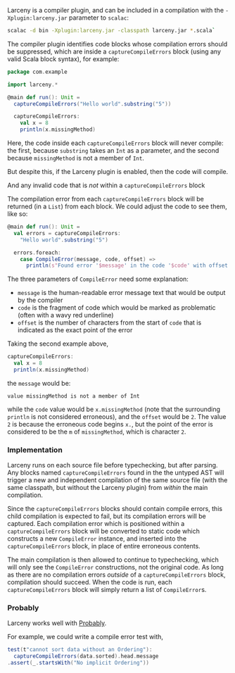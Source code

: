 Larceny is a compiler plugin, and can be included in a compilation with the
`-Xplugin:larceny.jar` parameter to `scalac`:
```sh
scalac -d bin -Xplugin:larceny.jar -classpath larceny.jar *.scala`
```

The compiler plugin identifies code blocks whose compilation errors should be
suppressed, which are inside a `captureCompileErrors` block (using any
valid Scala block syntax), for example:
```scala
package com.example

import larceny.*

@main def run(): Unit =
  captureCompileErrors("Hello world".substring("5"))

  captureCompileErrors:
    val x = 8
    println(x.missingMethod)
```

Here, the code inside each `captureCompileErrors` block will never compile:
the first, because `substring` takes an `Int` as a parameter, and the second
because `missingMethod` is not a member of `Int`.

But despite this, if the Larceny plugin is enabled, then the code will compile.

And any invalid code that is _not_ within a `captureCompileErrors` block 

The compilation error from each `captureCompileErrors` block will be
returned (in a `List`) from each block. We could adjust the code to see them,
like so:
```scala
@main def run(): Unit =
  val errors = captureCompileErrors:
    "Hello world".substring("5")

  errors.foreach:
    case CompileError(message, code, offset) =>
      println(s"Found error '$message' in the code '$code' with offset $offset")
```

The three parameters of `CompileError` need some explanation:
- `message` is the human-readable error message text that would be output by
  the compiler
- `code` is the fragment of code which would be marked as problematic (often
  with a wavy red underline)
- `offset` is the number of characters from the start of `code` that is
  indicated as the exact point of the error

Taking the second example above,
```scala
captureCompileErrors:
  val x = 8
  println(x.missingMethod)
```
the `message` would be:
```
value missingMethod is not a member of Int
```
while the `code` value would be `x.missingMethod` (note that the surrounding
`println` is not considered erroneous), and the `offset` would be `2`. The
value `2` is because the erroneous code begins `x.`, but the point of the error
is considered to be the `m` of `missingMethod`, which is character `2`.

### Implementation

Larceny runs on each source file before typechecking, but after parsing. Any
blocks named `captureCompileErrors` found in the the untyped AST will trigger
a new and independent compilation of the same source file (with the same
classpath, but without the Larceny plugin) from _within_ the main compilation.

Since the `captureCompileErrors` blocks should contain compile errors, this
child compilation is expected to fail, but its compilation errors will be
captured. Each compilation error which is positioned within a
`captureCompileErrors` block will be converted to static code which constructs
a new `CompileError` instance, and inserted into the `captureCompileErrors`
block, in place of entire erroneous contents.

The main compilation is then allowed to continue to typechecking, which will
only see the `CompileError` constructions, not the original code. As long as
there are no compilation errors _outside_ of a `captureCompileErrors` block,
compilation should succeed. When the code is run, each `captureCompileErrors`
block will simply return a list of `CompileError`s.

### Probably

Larceny works well with [Probably](https://github.com/propensive/probably/).

For example, we could write a compile error test with,
```scala
test(t"cannot sort data without an Ordering"):
  captureCompileErrors(data.sorted).head.message
.assert(_.startsWith("No implicit Ordering"))
```

